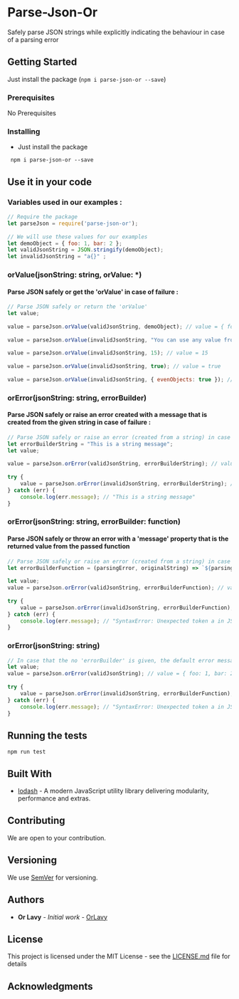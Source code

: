 # Parse-Json-Or
Safely parse JSON strings while explicitly indicating the behaviour in case of a parsing error


## Getting Started

Just install the package (``` npm i parse-json-or --save ```)


### Prerequisites

No Prerequisites

### Installing

* Just install the package

```
 npm i parse-json-or --save
```

## Use it in your code

### Variables used in our examples :
```javascript
// Require the package
let parseJson = require('parse-json-or');
  
// We will use these values for our examples
let demoObject = { foo: 1, bar: 2 };
let validJsonString = JSON.stringify(demoObject);
let invalidJsonString = "a{}" ;
```

### orValue(jsonString: string, orValue: *)
#### Parse JSON safely or get the 'orValue' in case of failure :
```javascript
// Parse JSON safely or return the 'orValue'
let value;
  
value = parseJson.orValue(validJsonString, demoObject); // value = { foo: 1, bar: 2 }  
  
value = parseJson.orValue(invalidJsonString, "You can use any value from any type"); // value = "You can use any value from any type"
  
value = parseJson.orValue(invalidJsonString, 15); // value = 15
  
value = parseJson.orValue(invalidJsonString, true); // value = true
  
value = parseJson.orValue(invalidJsonString, { evenObjects: true }); // value = { evenObjects: true }
```

### orError(jsonString: string, errorBuilder)
#### Parse JSON safely or raise an error created with a message that is created from the given string in case of failure :
```javascript
// Parse JSON safely or raise an error (created from a string) in case of failure
let errorBuilderString = "This is a string message";
let value;
  
value = parseJson.orError(validJsonString, errorBuilderString); // value = { foo: 1, bar: 2}
  
try {
    value = parseJson.orError(invalidJsonString, errorBuilderString); // error = "You can use value from any type";
} catch (err) {
    console.log(err.message); // "This is a string message"
}

```

### orError(jsonString: string, errorBuilder: function)
#### Parse JSON safely or throw an error with a 'message' property that is the returned value from the passed function 
```javascript
// Parse JSON safely or raise an error (created from a string) in case of failure
let errorBuilderFunction = (parsingError, originalString) => `${parsingError}:${originalString}`;
  
let value;
value = parseJson.orError(validJsonString, errorBuilderFunction); // value = { foo: 1, bar: 2}
  
try {
    value = parseJson.orError(invalidJsonString, errorBuilderFunction); 
} catch (err) {
    console.log(err.message); // "SyntaxError: Unexpected token a in JSON at position 0:a{}"; 
}

```

### orError(jsonString: string)
```javascript
// In case that the no 'errorBuilder' is given, the default error message will be used.
let value;
value = parseJson.orError(validJsonString); // value = { foo: 1, bar: 2}
  
try {
    value = parseJson.orError(invalidJsonString, errorBuilderFunction); // error = z
} catch (err) {
    console.log(err.message); // "SyntaxError: Unexpected token a in JSON at position 0"
}

``` 


## Running the tests

```
npm run test
```

## Built With

* [lodash](https://lodash.com/docs/) - A modern JavaScript utility library delivering modularity, performance and extras.

## Contributing

We are open to your contribution.

## Versioning

We use [SemVer](http://semver.org/) for versioning.

## Authors

* **Or Lavy** - *Initial work* - [OrLavy](https://github.com/OrLavy)

## License

This project is licensed under the MIT License - see the [LICENSE.md](LICENSE.md) file for details

## Acknowledgments

